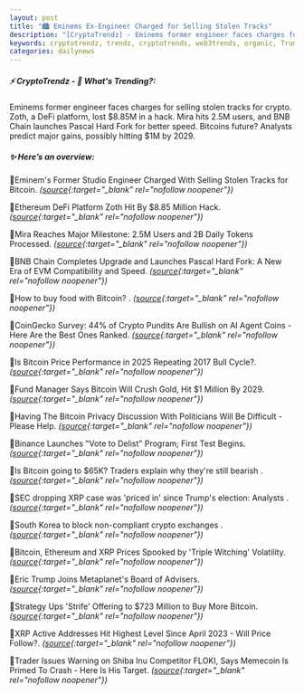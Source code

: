 ```yaml
---
layout: post
title: "🏙️ Eminems Ex-Engineer Charged for Selling Stolen Tracks"
description: "[CryptoTrendz] - Eminems former engineer faces charges for selling stolen tracks for crypto. Zoth, a DeFi platform, lost $8.85M in a hack. Mira hits 2.5M users, and BNB Chain launches Pascal Hard Fork for better speed. Bitcoins future? Analysts predict major gains, possibly hitting $1M by 2029."
keywords: cryptotrendz, trendz, cryptotrends, web3trends, organic, Trump, Bitcoin, Korea, Crypto, AI, Ethereum, Memecoin, XRP
categories: dailynews
---
```


##### ⚡ CryptoTrendz - 📌 *What's Trending?:*

Eminems former engineer faces charges for selling stolen tracks for crypto. Zoth, a DeFi platform, lost $8.85M in a hack. Mira hits 2.5M users, and BNB Chain launches Pascal Hard Fork for better speed. Bitcoins future? Analysts predict major gains, possibly hitting $1M by 2029.

##### ✨ *Here’s an overview:*


🔹Eminem's Former Studio Engineer Charged With Selling Stolen Tracks for Bitcoin. *([source](https://s.avyag.com/tfxy){:target="_blank" rel="nofollow noopener"})*

🔹Ethereum DeFi Platform Zoth Hit By $8.85 Million Hack. *([source](https://s.avyag.com/t8bq){:target="_blank" rel="nofollow noopener"})*

🔹Mira Reaches Major Milestone: 2.5M Users and 2B Daily Tokens Processed. *([source](https://s.avyag.com/xiad){:target="_blank" rel="nofollow noopener"})*

🔹BNB Chain Completes Upgrade and Launches Pascal Hard Fork: A New Era of EVM Compatibility and Speed. *([source](https://s.avyag.com/hltj){:target="_blank" rel="nofollow noopener"})*

🔹How to buy food with Bitcoin? . *([source](https://s.avyag.com/5adc){:target="_blank" rel="nofollow noopener"})*

🔹CoinGecko Survey: 44% of Crypto Pundits Are Bullish on AI Agent Coins - Here Are the Best Ones Ranked. *([source](https://s.avyag.com/va1t){:target="_blank" rel="nofollow noopener"})*

🔹Is Bitcoin Price Performance in 2025 Repeating 2017 Bull Cycle?. *([source](https://s.avyag.com/t67o){:target="_blank" rel="nofollow noopener"})*

🔹Fund Manager Says Bitcoin Will Crush Gold, Hit $1 Million By 2029. *([source](https://s.avyag.com/bo45){:target="_blank" rel="nofollow noopener"})*

🔹Having The Bitcoin Privacy Discussion With Politicians Will Be Difficult - Please Help. *([source](https://s.avyag.com/fojm){:target="_blank" rel="nofollow noopener"})*

🔹Binance Launches "Vote to Delist" Program; First Test Begins. *([source](https://s.avyag.com/bgv9){:target="_blank" rel="nofollow noopener"})*

🔹Is Bitcoin going to $65K? Traders explain why they're still bearish . *([source](https://s.avyag.com/cb6b){:target="_blank" rel="nofollow noopener"})*

🔹SEC dropping XRP case was 'priced in' since Trump's election: Analysts . *([source](https://s.avyag.com/t5m1){:target="_blank" rel="nofollow noopener"})*

🔹South Korea to block non-compliant crypto exchanges . *([source](https://s.avyag.com/q0v0){:target="_blank" rel="nofollow noopener"})*

🔹Bitcoin, Ethereum and XRP Prices Spooked by 'Triple Witching' Volatility. *([source](https://s.avyag.com/s96z){:target="_blank" rel="nofollow noopener"})*

🔹Eric Trump Joins Metaplanet's Board of Advisers. *([source](https://s.avyag.com/i1em){:target="_blank" rel="nofollow noopener"})*

🔹Strategy Ups 'Strife' Offering to $723 Million to Buy More Bitcoin. *([source](https://s.avyag.com/sgoj){:target="_blank" rel="nofollow noopener"})*

🔹XRP Active Addresses Hit Highest Level Since April 2023 - Will Price Follow?. *([source](https://s.avyag.com/8j7w){:target="_blank" rel="nofollow noopener"})*

🔹Trader Issues Warning on Shiba Inu Competitor FLOKI, Says Memecoin Is Primed To Crash - Here Is His Target. *([source](https://s.avyag.com/znpf){:target="_blank" rel="nofollow noopener"})*
